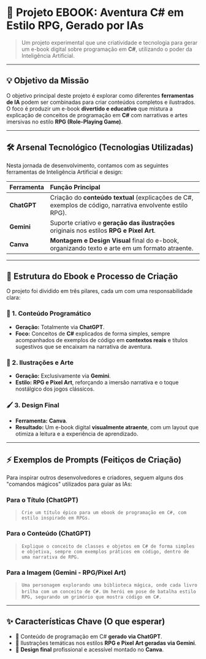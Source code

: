 # 📘 Projeto EBOOK: Aventura C# em Estilo RPG, Gerado por IAs

> Um projeto experimental que une criatividade e tecnologia para gerar um e-book digital sobre programação em **C#**, utilizando o poder da Inteligência Artificial.

---

## 💡 Objetivo da Missão

O objetivo principal deste projeto é explorar como diferentes **ferramentas de IA** podem ser combinadas para criar conteúdos completos e ilustrados. O foco é produzir um e-book **divertido e educativo** que mistura a explicação de conceitos de programação em **C#** com narrativas e artes imersivas no estilo **RPG (Role-Playing Game)**.

---

## 🛠️ Arsenal Tecnológico (Tecnologias Utilizadas)

Nesta jornada de desenvolvimento, contamos com as seguintes ferramentas de Inteligência Artificial e design:

| Ferramenta | Função Principal |
| :--- | :--- |
| **ChatGPT** | Criação do **conteúdo textual** (explicações de C#, exemplos de código, narrativa envolvente estilo RPG). |
| **Gemini** | Suporte criativo e **geração das ilustrações** originais nos estilos **RPG e Pixel Art**. |
| **Canva** | **Montagem e Design Visual** final do e-book, organizando texto e arte em um formato atraente. |

---

## 📖 Estrutura do Ebook e Processo de Criação

O projeto foi dividido em três pilares, cada um com uma responsabilidade clara:

### 📑 1. Conteúdo Programático
* **Geração:** Totalmente via **ChatGPT**.
* **Foco:** Conceitos de **C#** explicados de forma simples, sempre acompanhados de exemplos de código em **contextos reais** e títulos sugestivos que se encaixam na narrativa de aventura.

### 🎨 2. Ilustrações e Arte
* **Geração:** Exclusivamente via **Gemini**.
* **Estilo:** **RPG e Pixel Art**, reforçando a imersão narrativa e o toque nostálgico dos jogos clássicos.

### 🖌️ 3. Design Final
* **Ferramenta:** **Canva**.
* **Resultado:** Um e-book digital **visualmente atraente**, com um layout que otimiza a leitura e a experiência de aprendizado.

---

## ⚡ Exemplos de Prompts (Feitiços de Criação)

Para inspirar outros desenvolvedores e criadores, seguem alguns dos "comandos mágicos" utilizados para guiar as IAs:

### Para o Título (ChatGPT)
> `Crie um título épico para um ebook de programação em C#, com estilo inspirado em RPGs.`

### Para o Conteúdo (ChatGPT)
> `Explique o conceito de classes e objetos em C# de forma simples e objetiva, sempre com exemplos práticos em código, dentro de uma narrativa de RPG.`

### Para a Imagem (Gemini - RPG/Pixel Art)
> `Uma personagem explorando uma biblioteca mágica, onde cada livro brilha com um conceito de C#.`
> `Um herói em pose de batalha estilo RPG, segurando um grimório que mostra código em C#.`

---

## ✨ Características Chave (O que esperar)

* 📖 Conteúdo de programação em C# **gerado via ChatGPT**.
* 🤖 Ilustrações temáticas nos estilos **RPG e Pixel Art geradas via Gemini**.
* 🎨 **Design final** profissional e acessível montado no **Canva**.

